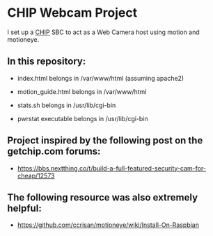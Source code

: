 # CHIP Webcam Project

I set up a [CHIP](http://getchip.com/) SBC to act as a Web Camera host using motion and motioneye.

## In this repository:

* index.html belongs in /var/www/html (assuming apache2)

* motion_guide.html belongs in /var/www/html

* stats.sh belongs in /usr/lib/cgi-bin

* pwrstat executable belongs in /usr/lib/cgi-bin

## Project inspired by the following post on the getchip.com forums:

* https://bbs.nextthing.co/t/build-a-full-featured-security-cam-for-cheap/12573

## The following resource was also extremely helpful:

* https://github.com/ccrisan/motioneye/wiki/Install-On-Raspbian
